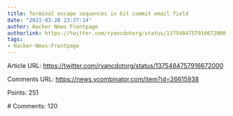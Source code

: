 ```yaml
---
title: Terminal escape sequences in Git commit email field
date: "2021-03-28 23:37:14"
author: Hacker News Frontpage
authorlink: https://twitter.com/ryancdotorg/status/1375484757916672000
tags:
- Hacker-News-Frontpage
---
```


<p>Article URL: <a href="https://twitter.com/ryancdotorg/status/1375484757916672000">https://twitter.com/ryancdotorg/status/1375484757916672000</a></p>
<p>Comments URL: <a href="https://news.ycombinator.com/item?id=26615938">https://news.ycombinator.com/item?id=26615938</a></p>
<p>Points: 251</p>
<p># Comments: 120</p>
